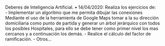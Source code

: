 Deberes de Inteligencia Artificial. 
  •	14/04/2020: Realiza los ejercicios de:  
    -	Implementar un algoritmo que me permita dibujar las conexiones Mediante el uso de la herramienta de Google Maps tomar a la su dirección domiciliaria como punto de partida y generar un árbol jerárquico con todos los posibles Hospitales, para ello se debe tener como primer nivel los mas cercanos y a continuación los demás.
    -	Realice el cálculo del factor de ramificación.
    -	Otros… 

